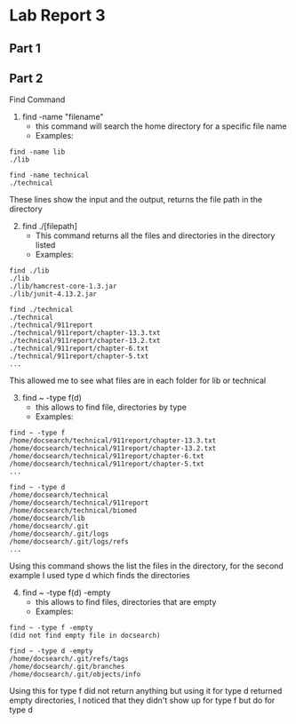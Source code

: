 # Lab Report 3

## Part 1


## Part 2
Find Command

1. find -name "filename" 
   - this command will search the home directory for a specific file name
   - Examples:
```
find -name lib
./lib
```
```
find -name technical
./technical
```
These lines show the input and the output, returns the file path in the directory 

2. find ./[filepath]
   - This command returns all the files and directories in the directory listed
   - Examples:

```
find ./lib
./lib
./lib/hamcrest-core-1.3.jar
./lib/junit-4.13.2.jar
```
```
find ./technical
./technical
./technical/911report
./technical/911report/chapter-13.3.txt
./technical/911report/chapter-13.2.txt
./technical/911report/chapter-6.txt
./technical/911report/chapter-5.txt
...
```
This allowed me to see what files are in each folder for lib or technical

3. find ~ -type f(d)
   - this allows to find file, directories by type
   - Examples:
  
```
find ~ -type f
/home/docsearch/technical/911report/chapter-13.3.txt
/home/docsearch/technical/911report/chapter-13.2.txt
/home/docsearch/technical/911report/chapter-6.txt
/home/docsearch/technical/911report/chapter-5.txt
... 
```
```
find ~ -type d
/home/docsearch/technical
/home/docsearch/technical/911report
/home/docsearch/technical/biomed
/home/docsearch/lib
/home/docsearch/.git
/home/docsearch/.git/logs
/home/docsearch/.git/logs/refs
...
```
Using this command shows the list the files in the directory, for the second example I used type d which finds the directories

4. find ~ -type f(d) -empty
   - this allows to find files, directories that are empty
   - Examples:
  
```
find ~ -type f -empty
(did not find empty file in docsearch)
```
 ```
find ~ -type d -empty
/home/docsearch/.git/refs/tags
/home/docsearch/.git/branches
/home/docsearch/.git/objects/info
```  
Using this for type f did not return anything but using it for type d returned empty directories, I noticed that they didn't show up for type f but do for type d
